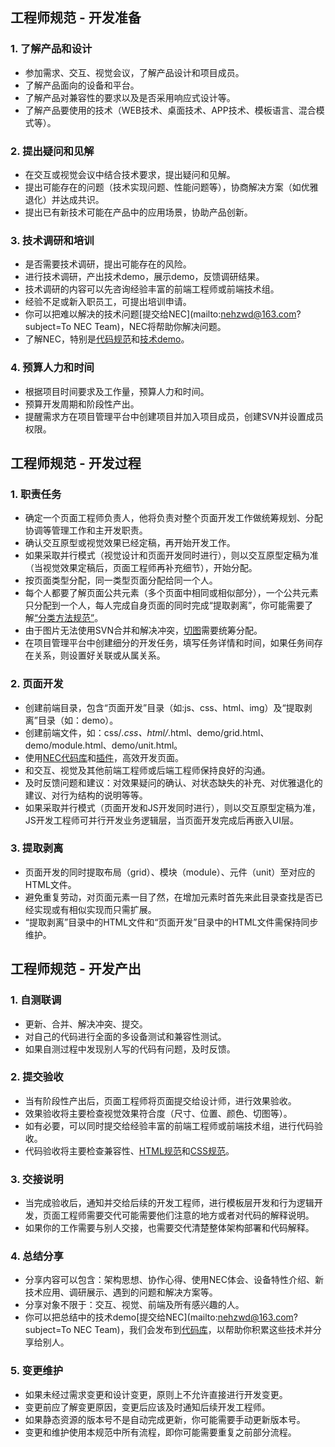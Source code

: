## 工程师规范 - 开发准备

### 1. 了解产品和设计

+ 参加需求、交互、视觉会议，了解产品设计和项目成员。
+ 了解产品面向的设备和平台。
+ 了解产品对兼容性的要求以及是否采用响应式设计等。
+ 了解产品要使用的技术（WEB技术、桌面技术、APP技术、模板语言、混合模式等）。

### 2. 提出疑问和见解

+ 在交互或视觉会议中结合技术要求，提出疑问和见解。
+ 提出可能存在的问题（技术实现问题、性能问题等），协商解决方案（如优雅退化）并达成共识。
+ 提出已有新技术可能在产品中的应用场景，协助产品创新。

### 3. 技术调研和培训

+ 是否需要技术调研，提出可能存在的风险。
+ 进行技术调研，产出技术demo，展示demo，反馈调研结果。
+ 技术调研的内容可以先咨询经验丰富的前端工程师或前端技术组。
+ 经验不足或新入职员工，可提出培训申请。
+ 你可以把难以解决的技术问题[提交给NEC](mailto:nehzwd@163.com?subject=To NEC Team)，NEC将帮助你解决问题。
+ 了解NEC，特别是[代码规范](http://nec.netease.com/standard)和[技术demo](http://nec.netease.com/library)。

### 4. 预算人力和时间

+ 根据项目时间要求及工作量，预算人力和时间。
+ 预算开发周期和阶段性产出。
+ 提醒需求方在项目管理平台中创建项目并加入项目成员，创建SVN并设置成员权限。



## 工程师规范 - 开发过程

### 1. 职责任务

+ 确定一个页面工程师负责人，他将负责对整个页面开发工作做统筹规划、分配协调等管理工作和主开发职责。
+ 确认交互原型或视觉效果已经定稿，再开始开发工作。
+ 如果采取并行模式（视觉设计和页面开发同时进行），则以交互原型定稿为准（当视觉效果定稿后，页面工程师再补充细节），开始分配。
+ 按页面类型分配，同一类型页面分配给同一个人。
+ 每个人都要了解页面公共元素（多个页面中相同或相似部分），一个公共元素只分配到一个人，每人完成自身页面的同时完成“提取剥离”，你可能需要了解[“分类方法规范”](http://nec.netease.com/standard/css-sort.html)。
+ 由于图片无法使用SVN合并和解决冲突，[切图](http://nec.netease.com/standard/css-optimize.html)需要统筹分配。
+ 在项目管理平台中创建细分的开发任务，填写任务详情和时间，如果任务间存在关系，则设置好关联或从属关系。

### 2. 页面开发

+ 创建前端目录，包含“页面开发”目录（如:js、css、html、img）及“提取剥离”目录（如：demo）。
+ 创建前端文件，如：css/*.css、html/*.html、demo/grid.html、demo/module.html、demo/unit.html。
+ 使用[NEC代码库](http://nec.netease.com/library)和[插件](http://nec.netease.com/plugin)，高效开发页面。
+ 和交互、视觉及其他前端工程师或后端工程师保持良好的沟通。
+ 及时反馈问题和建议：对效果疑问的确认、对状态缺失的补充、对优雅退化的建议、对行为结构的说明等等。
+ 如果采取并行模式（页面开发和JS开发同时进行），则以交互原型定稿为准，JS开发工程师可并行开发业务逻辑层，当页面开发完成后再嵌入UI层。

### 3. 提取剥离

+ 页面开发的同时提取布局（grid）、模块（module）、元件（unit）至对应的HTML文件。
+ 避免重复劳动，对页面元素一目了然，在增加元素时首先来此目录查找是否已经实现或有相似实现而只需扩展。
+ “提取剥离”目录中的HTML文件和“页面开发”目录中的HTML文件需保持同步维护。

## 工程师规范 - 开发产出

### 1. 自测联调

+ 更新、合并、解决冲突、提交。
+ 对自己的代码进行全面的多设备测试和兼容性测试。
+ 如果自测过程中发现别人写的代码有问题，及时反馈。

### 2. 提交验收

+ 当有阶段性产出后，页面工程师将页面提交给设计师，进行效果验收。
+ 效果验收将主要检查视觉效果符合度（尺寸、位置、颜色、切图等）。
+ 如有必要，可以同时提交给经验丰富的前端工程师或前端技术组，进行代码验收。
+ 代码验收将主要检查兼容性、[HTML规范](http://nec.netease.com/standard/html-structure.html)和[CSS规范](http://nec.netease.com/standard/css-sort.html)。

### 3. 交接说明

+ 当完成验收后，通知并交给后续的开发工程师，进行模板层开发和行为逻辑开发，页面工程师需要交代可能需要他们注意的地方或者对代码的解释说明。
+ 如果你的工作需要与别人交接，也需要交代清楚整体架构部署和代码解释。

### 4. 总结分享

+ 分享内容可以包含：架构思想、协作心得、使用NEC体会、设备特性介绍、新技术应用、调研展示、遇到的问题和解决方案等。
+ 分享对象不限于：交互、视觉、前端及所有感兴趣的人。
+ 你可以把总结中的技术demo[提交给NEC](mailto:nehzwd@163.com?subject=To NEC Team)，我们会发布到[代码库](http://nec.netease.com/library)，以帮助你积累这些技术并分享给别人。

### 5. 变更维护

+ 如果未经过需求变更和设计变更，原则上不允许直接进行开发变更。
+ 变更前应了解变更原因，变更后应该及时通知后续开发工程师。
+ 如果静态资源的版本号不是自动完成更新，你可能需要手动更新版本号。
+ 变更和维护使用本规范中所有流程，即你可能需要重复之前部分流程。

